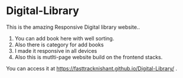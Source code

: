 # Digital-Library
This is the amazing Responsive Digital library website..
1) You can add book here with well sorting.
2) Also there is category for add books 
3) I made it responsive in all devices 
4) Also this is mutlti-page website build on the frontend stacks.

You can access it at https://fasttracknishant.github.io/Digital-Library/ .
